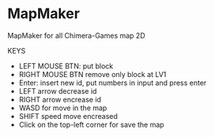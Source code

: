 # MapMaker
MapMaker for all Chimera-Games map 2D

KEYS
- LEFT MOUSE BTN: put block
- RIGHT MOUSE BTN remove only block at LV1
- Enter: insert new id, put numbers in input and press enter
- LEFT arrow decrease id
- RIGHT arrow encrease id
- WASD for move in the map
- SHIFT speed move encreased
- Click on the top-left corner for save the map
